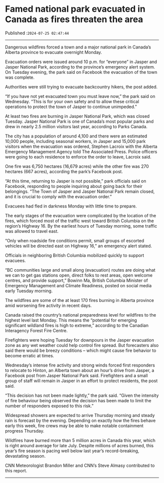 # Famed national park evacuated in Canada as fires threaten the area

Published :`2024-07-25 02:47:44`

---

Dangerous wildfires forced a town and a major national park in Canada’s Alberta province to evacuate overnight Monday.

Evacuation orders were issued around 10 p.m. for “everyone” in Jasper and Jasper National Park, according to the province’s emergency alert system. On Tuesday evening, the park said on Facebook the evacuation of the town was complete.

Authorities were still trying to evacuate backcountry hikers, the post added.

“If you have not yet evacuated town you must leave now,” the park said on Wednesday. “This is for your own safety and to allow these critical operations to protect the town of Jasper to continue unimpeded.”

At least two fires are burning in Jasper National Park, which was closed Tuesday. Jasper National Park is one of Canada’s most popular parks and drew in nearly 2.5 million visitors last year, according to Parks Canada.

The city has a population of around 4,100 and there were an estimated 10,000 people, including seasonal workers, in Jasper and 15,000 park visitors when the evacuation was ordered, Stephen Lacroix with the Alberta Emergency Management Agency told The Associated Press. Police officers were going to each residence to enforce the order to leave, Lacroix said.

One fire was 6,750 hectares (16,679 acres) while the other fire was 270 hectares (667 acres), according the park’s Facebook post.

“At this time, returning to Jasper is not possible,” park officials said on Facebook, responding to people inquiring about going back for their belongings. “The Town of Jasper and Jasper National Park remain closed, and it is crucial to comply with the evacuation order.”

Evacuees had fled in darkness Monday with little time to prepare.

The early stages of the evacuation were complicated by the location of the fires, which forced most of the traffic west toward British Columbia on the region’s Highway 16. By the earliest hours of Tuesday morning, some traffic was allowed to travel east.

“Only when roadside fire conditions permit, small groups of escorted vehicles will be directed east on Highway 16,” an emergency alert stated.

Officials in neighboring British Columbia mobilized quickly to support evacuees.

“BC communities large and small along (evacuation) routes are doing what we can to get gas stations open, direct folks to rest areas, open welcome centres, and provide support,” Bowinn Ma, British Columbia Minister of Emergency Management and Climate Readiness, posted on social media early Tuesday morning.

The wildfires are some of the at least 170 fires burning in Alberta province amid worsening fire activity in recent days.

Canada raised the country’s national preparedness level for wildfires to the highest level last Monday. This means the “potential for emerging significant wildland fires is high to extreme,” according to the Canadian Interagency Forest Fire Centre.

Firefighters were hoping Tuesday for downpours in the Jasper evacuation zone as any wet weather could help control fire spread. But forecasters also said there would be breezy conditions – which might cause fire behavior to become erratic at times.

Wednesday’s intense fire activity and strong winds forced first responders to relocate to Hinton, an Alberta town about an hour’s drive from Jasper, a Facebook post from Jasper National Park said. Firefighters and a small group of staff will remain in Jasper in an effort to protect residents, the post said.

“This decision has not been made lightly,” the park said. “Given the intensity of fire behaviour being observed the decision has been made to limit the number of responders exposed to this risk.”

Widespread showers are expected to arrive Thursday morning and steady rain is forecast by the evening. Depending on exactly how the fires behave early this week, fire crews may be able to make notable containment progress Thursday.

Wildfires have burned more than 5 million acres in Canada this year, which is right around average for late July. Despite millions of acres burned, this year’s fire season is pacing well below last year’s record-breaking, devastating season.

CNN Meteorologist Brandon Miller and CNN’s Steve Almasy contributed to this report.

---

